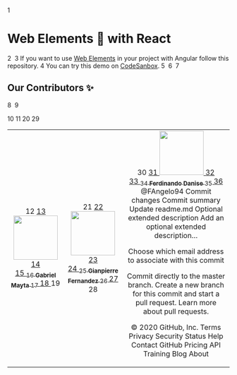 1
# Web Elements 💎 with React
2
​
3
If you want to use [Web Elements](https://github.com/guardiani-del-web/web-elements) in your project with Angular follow this repository.
4
You can try this demo on [CodeSanbox](https://codesandbox.io/s/github/guardiani-del-web/web-elements-react).
5
​
6
​
7
## Our Contributors ✨
8
​
9
<table>
10
  <tr>
11
    <td align="center">
12
      <a href="https://github.com/grandemayta">
13
        <img src="https://avatars.githubusercontent.com/u/6887120?v=3" width="100px" />
14
        <br />
15
        <sub>
16
          <b>Gabriel Mayta</b>
17
        </sub>
18
      </a>
19
    </td>
20
    <td align="center">
21
      <a href="https://github.com/G1anpierre">
22
        <img src="https://avatars.githubusercontent.com/u/22327132?v=3" width="100px" />
23
        <br />
24
        <sub>
25
          <b>Gianpierre Fernandez</b>
26
        </sub>
27
      </a>
28
    </td>
29
    <td align="center">
30
      <a href="https://github.com/fdanise">
31
        <img src="https://avatars.githubusercontent.com/u/29681015?v=3" width="100px" />
32
        <br />
33
        <sub>
34
          <b>Ferdinando Danise</b>
35
        </sub>
36
      </a>
@FAngelo94
Commit changes
Commit summary
Update readme.md
Optional extended description
Add an optional extended description…

Choose which email address to associate with this commit

 Commit directly to the master branch.
 Create a new branch for this commit and start a pull request. Learn more about pull requests.
 
© 2020 GitHub, Inc.
Terms
Privacy
Security
Status
Help
Contact GitHub
Pricing
API
Training
Blog
About
